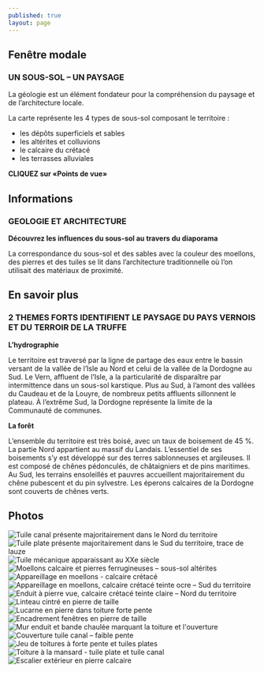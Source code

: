 ```yaml
---
published: true
layout: page
---
```

## Fenêtre modale

### UN SOUS-SOL – UN PAYSAGE

La géologie est un élément fondateur pour la compréhension du paysage et de l’architecture locale.

La carte représente les 4 types de sous-sol composant le territoire :

- les dépôts superficiels et sables
- les altérites et colluvions
- le calcaire du crétacé
- les terrasses alluviales

**CLIQUEZ sur «Points de vue»**



## Informations

### GEOLOGIE ET ARCHITECTURE

**Découvrez les influences du sous-sol au travers du diaporama**

La correspondance du sous-sol et des sables avec la couleur des moellons, des pierres et des tuiles se lit dans l’architecture traditionnelle où l’on utilisait des matériaux de proximité.




## En savoir plus


### 2 THEMES FORTS IDENTIFIENT LE PAYSAGE DU PAYS VERNOIS ET DU TERROIR DE LA TRUFFE

**L’hydrographie**

Le territoire est traversé par la ligne de partage des eaux entre le bassin versant de la vallée de l’Isle au Nord et celui de la vallée de la Dordogne au Sud. 
Le Vern, affluent de l’Isle, a la particularité de disparaître par intermittence dans un sous-sol karstique.
Plus au Sud, à l’amont des vallées du Caudeau et de la Louyre, de nombreux petits affluents sillonnent le plateau. À l’extrême Sud, la Dordogne représente la limite de la Communauté de communes.

**La forêt**

L’ensemble du territoire est très boisé, avec un taux de boisement de 45 %. La partie Nord appartient au massif du Landais. L’essentiel de ses boisements s’y est développé sur des terres sablonneuses et argileuses. Il est composé de chênes pédonculés, de châtaigniers et de pins maritimes. Au Sud, les terrains ensoleillés et pauvres accueillent majoritairement du chêne pubescent et du pin sylvestre. Les éperons calcaires de la Dordogne sont couverts de chênes verts.

## Photos
![Tuile canal présente majoritairement dans le Nord du territoire](/data/images/20/geographie/20_GEOGRAPHIE_01.jpg)
![Tuile plate présente majoritairement dans le Sud du territoire, trace de lauze](/data/images/20/geographie/20_GEOGRAPHIE_02.jpg)
![Tuile mécanique apparaissant au XXe siècle](/data/images/20/geographie/20_GEOGRAPHIE_03.jpg)
![Moellons calcaire et pierres ferrugineuses – sous-sol altérites](/data/images/20/geographie/20_GEOGRAPHIE_04.jpg)
![Appareillage en moellons - calcaire crétacé](/data/images/20/geographie/20_GEOGRAPHIE_05.jpg)
![Appareillage en moellons, calcaire crétacé teinte ocre – Sud du territoire](/data/images/20/geographie/20_GEOGRAPHIE_06.jpg)
![Enduit à pierre vue, calcaire crétacé teinte claire – Nord du territoire](/data/images/20/geographie/20_GEOGRAPHIE_07.jpg)
![Linteau cintré en pierre de taille](/data/images/20/geographie/20_GEOGRAPHIE_08.jpg)
![Lucarne en pierre dans toiture forte pente](/data/images/20/geographie/20_GEOGRAPHIE_09.jpg)
![Encadrement fenêtres en pierre de taille](/data/images/20/geographie/20_GEOGRAPHIE_10.jpg)
![Mur enduit et bande chaulée marquant la toiture et l'ouverture](/data/images/20/geographie/20_GEOGRAPHIE_11.jpg)
![Couverture tuile canal – faible pente](/data/images/20/geographie/20_GEOGRAPHIE_12.jpg)
![Jeu de toitures à forte pente et tuiles plates](/data/images/20/geographie/20_GEOGRAPHIE_13.jpg)
![Toiture à la mansard - tuile plate et tuile canal](/data/images/20/geographie/20_GEOGRAPHIE_14.jpg)
![Escalier extérieur en pierre calcaire](/data/images/20/geographie/20_GEOGRAPHIE_15.jpg)

